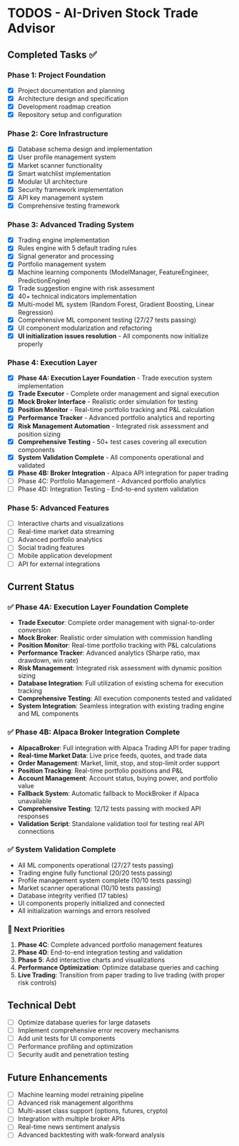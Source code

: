 # TODOS - AI-Driven Stock Trade Advisor

## Completed Tasks ✅

### Phase 1: Project Foundation
- [x] Project documentation and planning
- [x] Architecture design and specification
- [x] Development roadmap creation
- [x] Repository setup and configuration

### Phase 2: Core Infrastructure
- [x] Database schema design and implementation
- [x] User profile management system
- [x] Market scanner functionality
- [x] Smart watchlist implementation
- [x] Modular UI architecture
- [x] Security framework implementation
- [x] API key management system
- [x] Comprehensive testing framework

### Phase 3: Advanced Trading System
- [x] Trading engine implementation
- [x] Rules engine with 5 default trading rules
- [x] Signal generator and processing
- [x] Portfolio management system
- [x] Machine learning components (ModelManager, FeatureEngineer, PredictionEngine)
- [x] Trade suggestion engine with risk assessment
- [x] 40+ technical indicators implementation
- [x] Multi-model ML system (Random Forest, Gradient Boosting, Linear Regression)
- [x] Comprehensive ML component testing (27/27 tests passing)
- [x] UI component modularization and refactoring
- [x] **UI initialization issues resolution** - All components now initialize properly

### Phase 4: Execution Layer
- [x] **Phase 4A: Execution Layer Foundation** - Trade execution system implementation
- [x] **Trade Executor** - Complete order management and signal execution
- [x] **Mock Broker Interface** - Realistic order simulation for testing
- [x] **Position Monitor** - Real-time portfolio tracking and P&L calculation
- [x] **Performance Tracker** - Advanced portfolio analytics and reporting
- [x] **Risk Management Automation** - Integrated risk assessment and position sizing
- [x] **Comprehensive Testing** - 50+ test cases covering all execution components
- [x] **System Validation Complete** - All components operational and validated
- [x] **Phase 4B: Broker Integration** - Alpaca API integration for paper trading
- [ ] Phase 4C: Portfolio Management - Advanced portfolio analytics
- [ ] Phase 4D: Integration Testing - End-to-end system validation

### Phase 5: Advanced Features
- [ ] Interactive charts and visualizations
- [ ] Real-time market data streaming
- [ ] Advanced portfolio analytics
- [ ] Social trading features
- [ ] Mobile application development
- [ ] API for external integrations

## Current Status

### ✅ Phase 4A: Execution Layer Foundation Complete
- **Trade Executor**: Complete order management with signal-to-order conversion
- **Mock Broker**: Realistic order simulation with commission handling
- **Position Monitor**: Real-time portfolio tracking with P&L calculations
- **Performance Tracker**: Advanced analytics (Sharpe ratio, max drawdown, win rate)
- **Risk Management**: Integrated risk assessment with dynamic position sizing
- **Database Integration**: Full utilization of existing schema for execution tracking
- **Comprehensive Testing**: All execution components tested and validated
- **System Integration**: Seamless integration with existing trading engine and ML components

### ✅ Phase 4B: Alpaca Broker Integration Complete
- **AlpacaBroker**: Full integration with Alpaca Trading API for paper trading
- **Real-time Market Data**: Live price feeds, quotes, and trade data
- **Order Management**: Market, limit, stop, and stop-limit order support
- **Position Tracking**: Real-time portfolio positions and P&L
- **Account Management**: Account status, buying power, and portfolio value
- **Fallback System**: Automatic fallback to MockBroker if Alpaca unavailable
- **Comprehensive Testing**: 12/12 tests passing with mocked API responses
- **Validation Script**: Standalone validation tool for testing real API connections

### ✅ System Validation Complete
- All ML components operational (27/27 tests passing)
- Trading engine fully functional (20/20 tests passing)
- Profile management system complete (10/10 tests passing)
- Market scanner operational (10/10 tests passing)
- Database integrity verified (17 tables)
- UI components properly initialized and connected
- All initialization warnings and errors resolved

### 🔄 Next Priorities
1. **Phase 4C**: Complete advanced portfolio management features
2. **Phase 4D**: End-to-end integration testing and validation
3. **Phase 5**: Add interactive charts and visualizations
4. **Performance Optimization**: Optimize database queries and caching
5. **Live Trading**: Transition from paper trading to live trading (with proper risk controls)

## Technical Debt
- [ ] Optimize database queries for large datasets
- [ ] Implement comprehensive error recovery mechanisms
- [ ] Add unit tests for UI components
- [ ] Performance profiling and optimization
- [ ] Security audit and penetration testing

## Future Enhancements
- [ ] Machine learning model retraining pipeline
- [ ] Advanced risk management algorithms
- [ ] Multi-asset class support (options, futures, crypto)
- [ ] Integration with multiple broker APIs
- [ ] Real-time news sentiment analysis
- [ ] Advanced backtesting with walk-forward analysis 